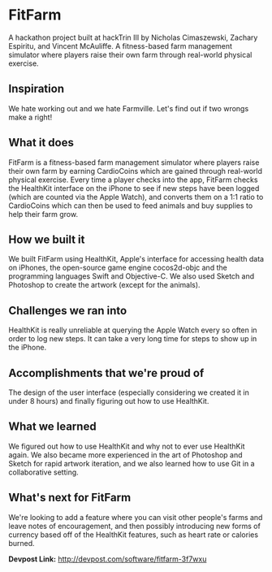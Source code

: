 # FitFarm
A hackathon project built at hackTrin III by Nicholas Cimaszewski, Zachary Espiritu, and Vincent McAuliffe. A fitness-based farm management simulator where players raise their own farm through real-world physical exercise.

## Inspiration
We hate working out and we hate Farmville. Let's find out if two wrongs make a right!

## What it does
FitFarm is a fitness-based farm management simulator where players raise their own farm by earning CardioCoins which are gained through real-world physical exercise. Every time a player checks into the app, FitFarm checks the HealthKit interface on the iPhone to see if new steps have been logged (which are counted via the Apple Watch), and converts them on a 1:1 ratio to CardioCoins which can then be used to feed animals and buy supplies to help their farm grow.

## How we built it
We built FitFarm using HealthKit, Apple's interface for accessing health data on iPhones, the open-source game engine cocos2d-objc and the programming languages Swift and Objective-C. We also used Sketch and Photoshop to create the artwork (except for the animals).

## Challenges we ran into
HealthKit is really unreliable at querying the Apple Watch every so often in order to log new steps. It can take a very long time for steps to show up in the iPhone.

## Accomplishments that we're proud of
The design of the user interface (especially considering we created it in under 8 hours) and finally figuring out how to use HealthKit.

## What we learned
We figured out how to use HealthKit and why not to ever use HealthKit again. We also became more experienced in the art of Photoshop and Sketch for rapid artwork iteration, and we also learned how to use Git in a collaborative setting.

## What's next for FitFarm
We're looking to add a feature where you can visit other people's farms and leave notes of encouragement, and then possibly introducing new forms of currency based off of the HealthKit features, such as heart rate or calories burned.

**Devpost Link:** http://devpost.com/software/fitfarm-3f7wxu

